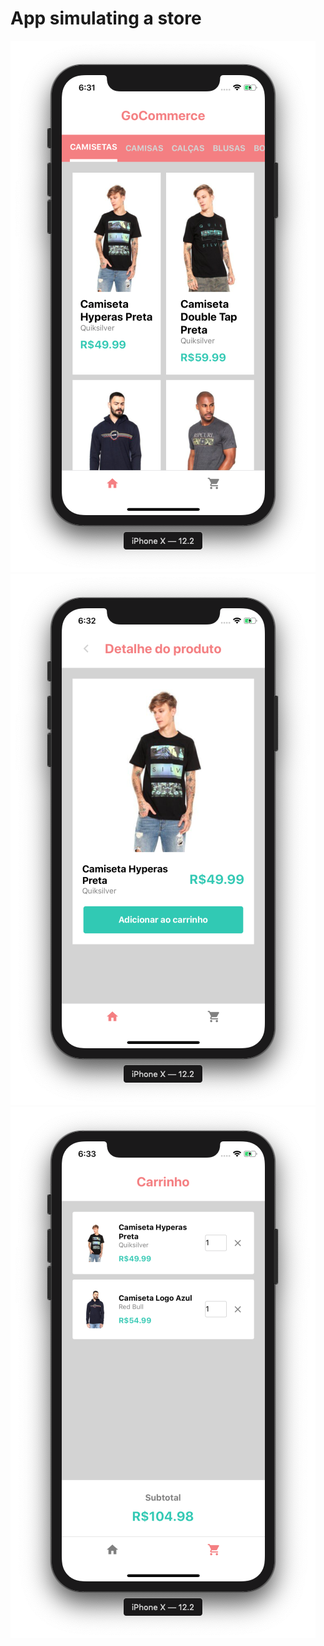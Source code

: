 # App simulating a store

![Alt text](./screens/screen1.png)
![Alt text](./screens/screen2.png)
![Alt text](./screens/screen3.png)
